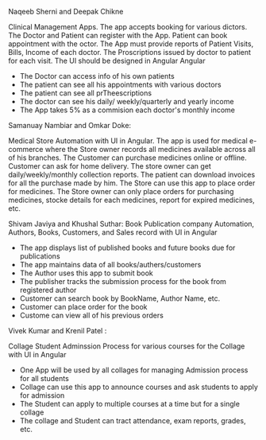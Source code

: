 Naqeeb Sherni and Deepak Chikne

 Clinical Management Apps. The app accepts booking for various dictors. The Doctor and Patient can register with the App. Patient can book appointment with the octor. The App must provide reports of Patient Visits, Bills, Income of each doctor. The Proscriptions issued by doctor to patient for each visit.  The  UI should be designed in Angular Angular
  - The Doctor can access info of his own patients 
  - The patient can see all his appointments with various doctors
  - The patient can see all prTheescriptions
  - The doctor can see his daily/ weekly/quarterly and yearly income
  - The App takes 5% as a commision each doctor's monthly income


Samanuay Nambiar and Omkar Doke:

 

 Medical Store Automation  with UI in Angular. The app is used for medical e-commerce where the Store owner records all medicines available across all of his branches. The Customer can purchase medicines online or offline. Customer can ask for home delivery. The store owner can get daily/weekly/monthly collection reports. The patient can download invoices for all the purchase made by him. The Store can use this app to place order for medicines. The Store owner can only place orders for purchasing medicines, stocke details for each medicines, report for expired medicines, etc.  




Shivam Javiya and Khushal Suthar:   Book Publication company Automation, Authors, Books, Customers, and Sales record  with UI in Angular
  - The app displays list of published books and future books due for publications
  - The app maintains data of all books/authers/customers
  - The Author uses this app to submit book
  - The publisher tracks the submission process for the book from registered author
  - Customer can search book by BookName, Author Name, etc.
  - Customer can place order for the book
  - Custome can view all of his previous orders 

Vivek Kumar and  Krenil Patel :

  Collage Student Adminssion Process for various courses for the Collage with UI in Angular
  - One App will be used by all collages for managing Admission process for all students
  - Collage can use this app to announce courses and ask students to apply for admission
  - The Student can apply to multiple courses at a time but for a single collage
  - The collage and Student can tract attendance, exam reports, grades, etc.


